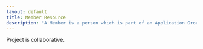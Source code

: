 ```yaml
---
layout: default
title: Member Resource
description: "A Member is a person which is part of an Application Group.  A Member can be an Individual or an Employee from the HBX perspective."
---
```


Project is collaborative.